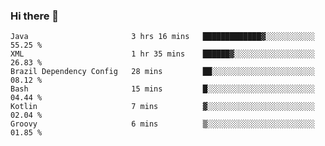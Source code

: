 ### Hi there 👋

<!--START_SECTION:waka-->

```text
Java                       3 hrs 16 mins   █████████████▓░░░░░░░░░░░   55.25 %
XML                        1 hr 35 mins    ██████▓░░░░░░░░░░░░░░░░░░   26.83 %
Brazil Dependency Config   28 mins         ██░░░░░░░░░░░░░░░░░░░░░░░   08.12 %
Bash                       15 mins         █░░░░░░░░░░░░░░░░░░░░░░░░   04.44 %
Kotlin                     7 mins          ▓░░░░░░░░░░░░░░░░░░░░░░░░   02.04 %
Groovy                     6 mins          ▒░░░░░░░░░░░░░░░░░░░░░░░░   01.85 %
```

<!--END_SECTION:waka-->

<!--
**jerry-shao/jerry-shao** is a ✨ _special_ ✨ repository because its `README.md` (this file) appears on your GitHub profile.

Here are some ideas to get you started:

- 🔭 I’m currently working on ...
- 🌱 I’m currently learning ...
- 👯 I’m looking to collaborate on ...
- 🤔 I’m looking for help with ...
- 💬 Ask me about ...
- 📫 How to reach me: ...
- 😄 Pronouns: ...
- ⚡ Fun fact: ...
-->
